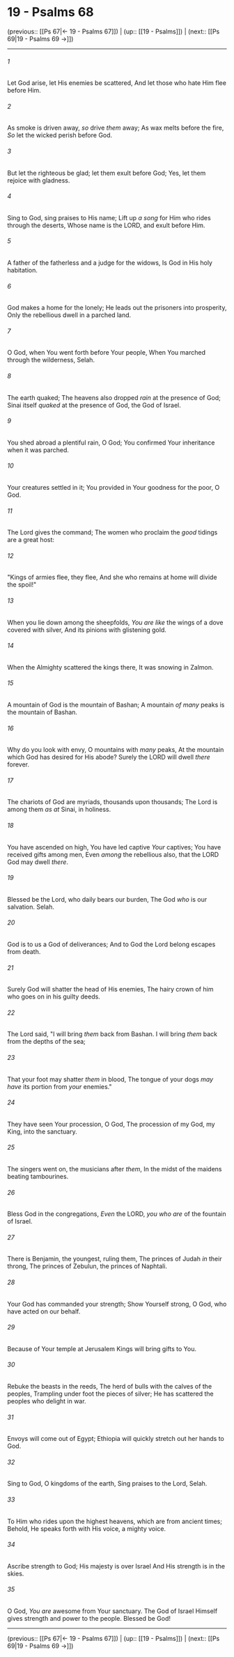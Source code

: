 # 19 - Psalms 68

(previous:: [[Ps 67|← 19 - Psalms 67]]) | (up:: [[19 - Psalms]]) | (next:: [[Ps 69|19 - Psalms 69 →]])

***


###### 1 
Let God arise, let His enemies be scattered, And let those who hate Him flee before Him. 

###### 2 
As smoke is driven away, _so_ drive _them_ away; As wax melts before the fire, _So_ let the wicked perish before God. 

###### 3 
But let the righteous be glad; let them exult before God; Yes, let them rejoice with gladness. 

###### 4 
Sing to God, sing praises to His name; Lift up _a song_ for Him who rides through the deserts, Whose name is the LORD, and exult before Him. 

###### 5 
A father of the fatherless and a judge for the widows, Is God in His holy habitation. 

###### 6 
God makes a home for the lonely; He leads out the prisoners into prosperity, Only the rebellious dwell in a parched land. 

###### 7 
O God, when You went forth before Your people, When You marched through the wilderness, Selah. 

###### 8 
The earth quaked; The heavens also dropped _rain_ at the presence of God; Sinai itself _quaked_ at the presence of God, the God of Israel. 

###### 9 
You shed abroad a plentiful rain, O God; You confirmed Your inheritance when it was parched. 

###### 10 
Your creatures settled in it; You provided in Your goodness for the poor, O God. 

###### 11 
The Lord gives the command; The women who proclaim the _good_ tidings are a great host: 

###### 12 
"Kings of armies flee, they flee, And she who remains at home will divide the spoil!" 

###### 13 
When you lie down among the sheepfolds, _You are like_ the wings of a dove covered with silver, And its pinions with glistening gold. 

###### 14 
When the Almighty scattered the kings there, It was snowing in Zalmon. 

###### 15 
A mountain of God is the mountain of Bashan; A mountain _of many_ peaks is the mountain of Bashan. 

###### 16 
Why do you look with envy, O mountains with _many_ peaks, At the mountain which God has desired for His abode? Surely the LORD will dwell _there_ forever. 

###### 17 
The chariots of God are myriads, thousands upon thousands; The Lord is among them _as at_ Sinai, in holiness. 

###### 18 
You have ascended on high, You have led captive _Your_ captives; You have received gifts among men, Even _among_ the rebellious also, that the LORD God may dwell _there_. 

###### 19 
Blessed be the Lord, who daily bears our burden, The God _who_ is our salvation. Selah. 

###### 20 
God is to us a God of deliverances; And to God the Lord belong escapes from death. 

###### 21 
Surely God will shatter the head of His enemies, The hairy crown of him who goes on in his guilty deeds. 

###### 22 
The Lord said, "I will bring _them_ back from Bashan. I will bring _them_ back from the depths of the sea; 

###### 23 
That your foot may shatter _them_ in blood, The tongue of your dogs _may have_ its portion from _your_ enemies." 

###### 24 
They have seen Your procession, O God, The procession of my God, my King, into the sanctuary. 

###### 25 
The singers went on, the musicians after _them_, In the midst of the maidens beating tambourines. 

###### 26 
Bless God in the congregations, _Even_ the LORD, _you who are_ of the fountain of Israel. 

###### 27 
There is Benjamin, the youngest, ruling them, The princes of Judah _in_ their throng, The princes of Zebulun, the princes of Naphtali. 

###### 28 
Your God has commanded your strength; Show Yourself strong, O God, who have acted on our behalf. 

###### 29 
Because of Your temple at Jerusalem Kings will bring gifts to You. 

###### 30 
Rebuke the beasts in the reeds, The herd of bulls with the calves of the peoples, Trampling under foot the pieces of silver; He has scattered the peoples who delight in war. 

###### 31 
Envoys will come out of Egypt; Ethiopia will quickly stretch out her hands to God. 

###### 32 
Sing to God, O kingdoms of the earth, Sing praises to the Lord, Selah. 

###### 33 
To Him who rides upon the highest heavens, which are from ancient times; Behold, He speaks forth with His voice, a mighty voice. 

###### 34 
Ascribe strength to God; His majesty is over Israel And His strength is in the skies. 

###### 35 
O God, _You are_ awesome from Your sanctuary. The God of Israel Himself gives strength and power to the people. Blessed be God!

***

(previous:: [[Ps 67|← 19 - Psalms 67]]) | (up:: [[19 - Psalms]]) | (next:: [[Ps 69|19 - Psalms 69 →]])
